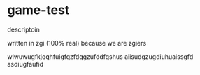 # game-test
descriptoin

written in zgi (100% real) because we are zgiers

wiwuwugfkjqqhfuigfqzfdqgzufddfqshus
aiisudgzugdiuhuaissgfd
asdiugfaufid